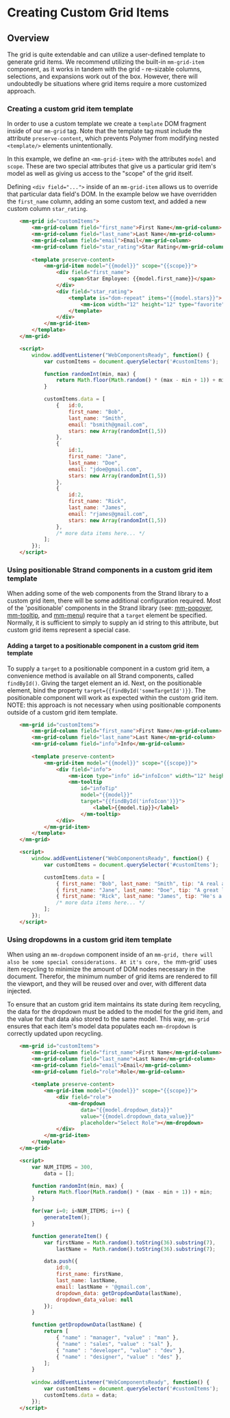 # Creating Custom Grid Items

## Overview
The grid is quite extendable and can utilize a user-defined template to generate grid items. We recommend utilizing the built-in `mm-grid-item` component, as it works in tandem with the grid - re-sizable columns, selections, and expansions work out of the box. However, there will undoubtedly be situations where grid items require a more customized approach. 

### Creating a custom grid item template
In order to use a custom template we create a `template` DOM fragment inside of our `mm-grid` tag. Note that the template tag must include the attribute `preserve-content`, which prevents Polymer from modifying nested `<template/>` elements unintentionally. 

In this example, we define an `<mm-grid-item>` with the attributes `model` and `scope`. These are two special attributes that give us a particular grid item's model as well as giving us access to the "scope" of the grid itself.

Defining `<div field="...">` inside of an `mm-grid-item` allows us to override that particular data field's DOM. In the example below we have overridden the `first_name` column, adding an some custom text, and added a new custom column `star_rating`.

```html
	<mm-grid id="customItems">
		<mm-grid-column field="first_name">First Name</mm-grid-column>
		<mm-grid-column field="last_name">Last Name</mm-grid-column>
		<mm-grid-column field="email">Email</mm-grid-column>
		<mm-grid-column field="star_rating">Star Rating</mm-grid-column>
		
		<template preserve-content>
			<mm-grid-item model="{{model}}" scope="{{scope}}">
				<div field="first_name">
					<span>Star Employee: {{model.first_name}}</span>
				</div>
				<div field="star_rating">
					<template is="dom-repeat" items="{{model.stars}}">
						<mm-icon width="12" height="12" type="favorite"></mm-icon>
					</template>
				</div>
			</mm-grid-item>
		</template>
	</mm-grid>

	<script>
		window.addEventListener("WebComponentsReady", function() {
			var customItems = document.querySelector('#customItems');

			function randomInt(min, max) {
				return Math.floor(Math.random() * (max - min + 1)) + min;
			}

			customItems.data = [
				{ 	id:0, 
					first_name: "Bob", 
					last_name: "Smith", 
					email: "bsmith@gmail.com", 
					stars: new Array(randomInt(1,5)) 
				},
				{ 
					id:1, 
					first_name: "Jane", 
					last_name: "Doe", 
					email: "jdoe@gmail.com", 
					stars: new Array(randomInt(1,5))  
				},
				{ 
					id:2, 
					first_name: "Rick", 
					last_name: "James", 
					email: "rjames@gmail.com", 
					stars: new Array(randomInt(1,5))  
				},
				/* more data items here... */
			];
		});
	</script>

```

### Using positionable Strand components in a custom grid item template
When adding some of the web components from the Strand library to a custom grid item, there will be some additional configuration required. Most of the 'positionable' components in the Strand library (see: [mm-popover](mm-popover.html), [mm-tooltip](mm-tooltip.html), and [mm-menu](mm-menu.html)) require that a `target` element be specified. Normally, it is sufficient to simply to supply an id string to this attribute, but custom grid items represent a special case.

#### Adding a target to a positionable component in a custom grid item template
To supply a `target` to a positionable component in a custom grid item, a convenience method is available on all Strand components, called `findById()`. Giving the target element an id. Next, on the positionable element, bind the property `target={{findById('someTargetId')}}`. The positionable component will work as expected within the custom grid item. NOTE: this approach is not necessary when using positionable components outside of a custom grid item template.

```html
	<mm-grid id="customItems">
		<mm-grid-column field="first_name">First Name</mm-grid-column>
		<mm-grid-column field="last_name">Last Name</mm-grid-column>
		<mm-grid-column field="info">Info</mm-grid-column>
		
		<template preserve-content>
			<mm-grid-item model="{{model}}" scope="{{scope}}">
				<div field="info">
					<mm-icon type="info" id="infoIcon" width="12" height="12"></mm-icon>
					<mm-tooltip 
						id="infoTip"
						model="{{model}}" 
						target="{{findById('infoIcon')}}">
							<label>{{model.tip}}</label>
						</mm-tooltip>
				</div>
			</mm-grid-item>
		</template>
	</mm-grid>

	<script>
		window.addEventListener("WebComponentsReady", function() {
			var customItems = document.querySelector('#customItems');

			customItems.data = [
				{ first_name: "Bob", last_name: "Smith", tip: "A real all star employee" },
				{ first_name: "Jane", last_name: "Doe", tip: "A great leader"  },
				{ first_name: "Rick", last_name: "James", tip: "He's a cool guy" },
				/* more data items here... */
			];
		});
	</script>

```

### Using dropdowns in a custom grid item template
When using an `mm-dropdown` component inside of an `mm-grid, there will also be some special considerations. At it's core, the `mm-grid` uses item recycling to minimize the amount of DOM nodes necessary in the document. Therefor, the minimum number of grid items are rendered to fill the viewport, and they will be reused over and over, with different data injected.

To ensure that an custom grid item maintains its state during item recycling, the data for the dropdown must be added to the model for the grid item, and the value for that data also stored to the same model. This way, `mm-grid` ensures that each item's model data populates each `mm-dropdown` is correctly updated upon recycling. 

```html
	<mm-grid id="customItems">
		<mm-grid-column field="first_name">First Name</mm-grid-column>
		<mm-grid-column field="last_name">Last Name</mm-grid-column>
		<mm-grid-column field="email">Email</mm-grid-column>
		<mm-grid-column field="role">Role</mm-grid-column>
		
		<template preserve-content>
			<mm-grid-item model="{{model}}" scope="{{scope}}">
				<div field="role">
					<mm-dropdown 
						data="{{model.dropdown_data}}" 
						value="{{model.dropdown_data_value}}"
						placeholder="Select Role"></mm-dropdown>
				</div>
			</mm-grid-item>
		</template>
	</mm-grid>

	<script>
		var NUM_ITEMS = 300,
			data = [];

		function randomInt(min, max) {
		  return Math.floor(Math.random() * (max - min + 1)) + min;
		}

		for(var i=0; i<NUM_ITEMS; i++) {
			generateItem();
		}

		function generateItem() {
			var firstName = Math.random().toString(36).substring(7),
				lastName =  Math.random().toString(36).substring(7);

			data.push({
				id:0, 
				first_name: firstName, 
				last_name: lastName, 
				email: lastName + '@gmail.com', 
				dropdown_data: getDropdownData(lastName), 
				dropdown_data_value: null
			});
		}

		function getDropdownData(lastName) {
			return [
				{ "name" : "manager", "value" : "man" },
				{ "name" : "sales", "value" : "sal" },
				{ "name" : "developer", "value" : "dev" },
				{ "name" : "designer", "value" : "des" },
			];
		}
		
		window.addEventListener("WebComponentsReady", function() {
			var customItems = document.querySelector('#customItems');
			customItems.data = data;
		});
	</script>

```